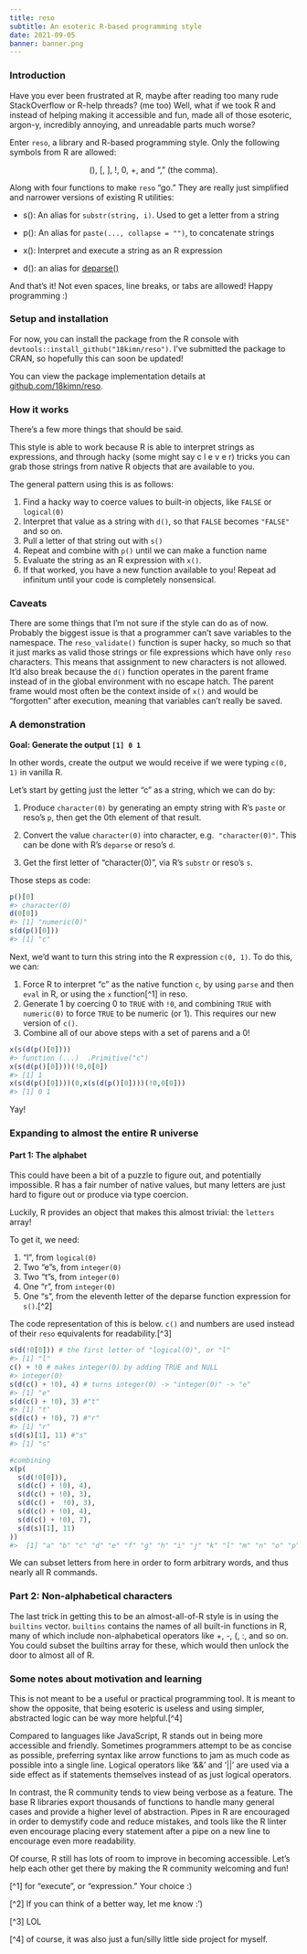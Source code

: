 ```yaml
---
title: reso
subtitle: An esoteric R-based programming style
date: 2021-09-05
banner: banner.png
---
```


### Introduction

Have you ever been frustrated at R, maybe after reading too
many rude StackOverflow or R-help threads? (me too) Well, what
if we took R and instead of helping making it accessible and
fun, made all of those esoteric, argon-y, incredibly annoying,
and unreadable parts much worse?

Enter `reso`, a library and R-based programming style. Only the
following symbols from R are allowed:

<p style="text-align:center">
  (), [, ], !, 0, +, and “,” (the comma).
</p>

Along with four functions to make `reso` “go.” They are really
just simplified and narrower versions of existing R utilities:

- s(): An alias for `substr(string, i)`. Used to get a letter
  from a string

- p(): An alias for `paste(..., collapse = "")`, to concatenate
  strings

- x(): Interpret and execute a string as an R expression

- d(): an alias for
  [deparse()](https://www.rdocumentation.org/packages/base/versions/3.6.2/topics/deparse)

And that’s it! Not even spaces, line breaks, or tabs are
allowed! Happy programming :)

### Setup and installation

For now, you can install the package from the R console with
`devtools::install_github("18kimn/reso")`. I've submitted the
package to CRAN, so hopefully this can soon be updated!

You can view the package implementation details at
[github.com/18kimn/reso](https://github.com/18kimn/reso).

### How it works

There’s a few more things that should be said.

This style is able to work because R is able to interpret
strings as expressions, and through hacky (some might say c l e
v e r) tricks you can grab those strings from native R objects
that are available to you.

The general pattern using this is as follows:

1.  Find a hacky way to coerce values to built-in objects, like
    `FALSE` or `logical(0)`
2.  Interpret that value as a string with `d()`, so that
    `FALSE` becomes `"FALSE"` and so on.
3.  Pull a letter of that string out with `s()`
4.  Repeat and combine with `p()` until we can make a function
    name
5.  Evaluate the string as an R expression with `x()`.
6.  If that worked, you have a new function available to you!
    Repeat ad infinitum until your code is completely
    nonsensical.

### Caveats

There are some things that I’m not sure if the style can do as
of now. Probably the biggest issue is that a programmer can’t
save variables to the namespace. The `reso_validate()` function
is super hacky, so much so that it just marks as valid those
strings or file expressions which have only `reso` characters.
This means that assignment to new characters is not allowed.
It’d also break because the `d()` function operates in the
parent frame instead of in the global environment with no
escape hatch. The parent frame would most often be the context
inside of `x()` and would be “forgotten” after execution,
meaning that variables can’t really be saved.

### A demonstration

**Goal: Generate the output `[1] 0 1`**

In other words, create the output we would receive if we were
typing `c(0, 1)` in vanilla R.

Let’s start by getting just the letter “c” as a string, which
we can do by:

1.  Produce `character(0)` by generating an empty string with
    R’s `paste` or reso’s `p`, then get the 0th element of that
    result.

2.  Convert the value `character(0)` into character, e.g. 
    `"character(0)"`. This can be done with R’s `deparse` or
    reso’s `d`.

3.  Get the first letter of “character(0)”, via R’s `substr` or
    reso’s `s`.

Those steps as code:

```r
p()[0]
#> character(0)
d(0[0])
#> [1] "numeric(0)"
s(d(p()[0]))
#> [1] "c"
```

Next, we’d want to turn this string into the R expression
`c(0, 1)`. To do this, we can:

1.  Force R to interpret “c” as the native function `c`, by
    using `parse` and then `eval` in R, or using the `x`
    function[^1] in reso.
2.  Generate 1 by coercing 0 to `TRUE` with `!0`, and combining
    `TRUE` with `numeric(0)` to force `TRUE` to be numeric (or
    1). This requires our new version of `c()`.
3.  Combine all of our above steps with a set of parens and a
    0!

```r
x(s(d(p()[0])))
#> function (...)  .Primitive("c")
x(s(d(p()[0])))(!0,0[0])
#> [1] 1
x(s(d(p()[0])))(0,x(s(d(p()[0])))(!0,0[0]))
#> [1] 0 1
```

Yay!

### Expanding to almost the entire R universe

#### Part 1: The alphabet

This could have been a bit of a puzzle to figure out, and
potentially impossible. R has a fair number of native values,
but many letters are just hard to figure out or produce via
type coercion.

Luckily, R provides an object that makes this almost trivial:
the `letters` array!

To get it, we need:

1.  “l”, from `logical(0)`
2.  Two “e”s, from `integer(0)`
3.  Two “t”s, from `integer(0)`
4.  One “r”, from `integer(0)`
5.  One “s”, from the eleventh letter of the deparse function
    expression for `s()`.[^2]

The code representation of this is below. `c()` and numbers are
used instead of their `reso` equivalents for readability.[^3]

```r
s(d(!0[0])) # the first letter of "logical(0)", or "l"
#> [1] "l"
c() + !0 # makes integer(0) by adding TRUE and NULL
#> integer(0)
s(d(c() + !0), 4) # turns integer(0) -> "integer(0)" -> "e"
#> [1] "e"
s(d(c() + !0), 3) #"t"
#> [1] "t"
s(d(c() + !0), 7) #"r"
#> [1] "r"
s(d(s)[1], 11) #"s"
#> [1] "s"

#combining
x(p(
  s(d(!0[0])),
  s(d(c() + !0), 4),
  s(d(c() + !0), 3),
  s(d(c() +  !0), 3),
  s(d(c() + !0), 4),
  s(d(c() + !0), 7),
  s(d(s)[1], 11)
))
#>  [1] "a" "b" "c" "d" "e" "f" "g" "h" "i" "j" "k" "l" "m" "n" "o" "p" "q" "r" "s" "t" "u" "v" "w" "x" "y" "z"
```

We can subset letters from here in order to form arbitrary
words, and thus nearly all R commands.

### Part 2: Non-alphabetical characters

The last trick in getting this to be an almost-all-of-R style
is in using the `builtins` vector. `builtins` contains the
names of all built-in functions in R, many of which include
non-alphabetical operators like +, -, (, :, and so on. You
could subset the builtins array for these, which would then
unlock the door to almost all of R.

### Some notes about motivation and learning

This is not meant to be a useful or practical programming tool.
It is meant to show the opposite, that being esoteric is
useless and using simpler, abstracted logic can be way more
helpful.[^4]

Compared to languages like JavaScript, R stands out in being
more accessible and friendly. Sometimes programmers attempt to
be as concise as possible, preferring syntax like arrow
functions to jam as much code as possible into a single line.
Logical operators like ‘&&’ and ‘\|\|’ are used via a side
effect as if statements themselves instead of as just logical
operators.

In contrast, the R community tends to view being verbose as a
feature. The base R libraries export thousands of functions to
handle many general cases and provide a higher level of
abstraction. Pipes in R are encouraged in order to demystify
code and reduce mistakes, and tools like the R linter even
encourage placing every statement after a pipe on a new line to
encourage even more readability.

Of course, R still has lots of room to improve in becoming
accessible. Let’s help each other get there by making the R
community welcoming and fun!

[^1] for “execute”, or “expression.” Your choice :)

[^2] If you can think of a better way, let me know :’)

[^3] LOL

[^4] of course, it was also just a fun/silly little side
project for myself.
